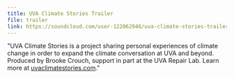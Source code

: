 ```yaml
---
title: UVA Climate Stories Trailer
file: trailer
link: https://soundcloud.com/user-122062946/uva-climate-stories-trailer?utm_source=clipboard&utm_medium=text&utm_campaign=social_sharing
---
```

"UVA Climate Stories is a project sharing personal experiences of climate change in order to expand the climate conversation at UVA and beyond. Produced by Brooke Crouch, support in part at the UVA Repair Lab. Learn more at [uvaclimatestories.com](/)."
